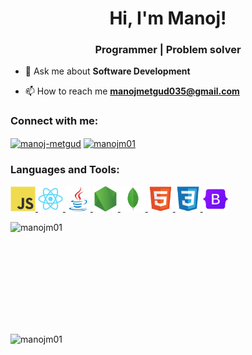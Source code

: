 <!-- ### Hi there 👋 I am Manoj -->

<!-- Here are some ideas to get you started: -->

<!-- - 🔭 I’m currently working on ...
- 🌱 I’m currently learning ...
- 👯 I’m looking to collaborate on ...
- 🤔 I’m looking for help with ...
- 💬 Ask me about ...
- 📫 How to reach me: ...
- 😄 Pronouns: ...
- ⚡ Fun fact: ... -->

<!-- <h2>🔧 Things I work with</h2> -->
<!-- <p> -->
<!--
<img alt="Javascript" src="https://img.shields.io/badge/-Javascript-3952b1?style=flat-square&logo=javascript&logoColor=white"/>
 <img alt="Github" src="https://img.shields.io/badge/-Github-7d1061?style=flat-square&logo=github&logoColor=white"/> 
<img alt="HTML5" src="https://img.shields.io/badge/-HTML5-a6094d?style=flat-square&logo=html5&logoColor=white"/>
<img alt="Bootstrap" src="https://img.shields.io/badge/-Bootstrap-bb0642?style=flat-square&logo=bootstrap&logoColor=white"/>
<img alt="MongoDB" src="https://img.shields.io/badge/-MongoDB-9f3536?style=flat-square&logo=mongodb&logoColor=white"/>
<img alt="NodeJS" src="https://img.shields.io/badge/-NodeJS-55753c?style=flat-square&logo=Node.js&logoColor=white"/>
   -->
  

<h1 align="center">Hi, I'm Manoj!</h1>
<h3 align="center">Programmer | Problem solver</h3>





<!-- - 🌱 I’m currently learning **Flutter, AWS** -->

- 💬 Ask me about **Software Development**

- 📫 How to reach me **manojmetgud035@gmail.com**

<!-- - 📄 Know about my experiences [https://drive.google.com/file/d/112d5MC5om91aDhZWn-2KsFmcrgp_D1lk/view?usp=sharing](https://drive.google.com/file/d/112d5MC5om91aDhZWn-2KsFmcrgp_D1lk/view?usp=sharing) -->

<h3 align="left">Connect with me:</h3>
<p align="left">
<a href="https://linkedin.com/in/manoj-metgud" target="blank"><img align="center" src="https://raw.githubusercontent.com/rahuldkjain/github-profile-readme-generator/master/src/images/icons/Social/linked-in-alt.svg" alt="manoj-metgud" height="30" width="40" /></a>
<a href="https://auth.geeksforgeeks.org/user/manojm01" target="blank"><img align="center" src="https://raw.githubusercontent.com/rahuldkjain/github-profile-readme-generator/master/src/images/icons/Social/geeks-for-geeks.svg" alt="manojm01" height="30" width="40" /></a>
</p>

<h3 align="left">Languages and Tools:</h3>
<p align="left">
<!--   <a href="https://developer.android.com" target="_blank" rel="noreferrer">
    <img src="https://raw.githubusercontent.com/devicons/devicon/master/icons/android/android-original-wordmark.svg" alt="android" width="40" height="40"/>
  </a>
  <a href="https://aws.amazon.com" target="_blank" rel="noreferrer"> 
  <img src="https://raw.githubusercontent.com/devicons/devicon/master/icons/amazonwebservices/amazonwebservices-original-wordmark.svg" alt="aws" width="40"                  height="40"/>
  </a>
  <a href="https://dart.dev" target="_blank" rel="noreferrer">
  <img src="https://www.vectorlogo.zone/logos/dartlang/dartlang-icon.svg" alt="dart" width="40" height="40"/>
  </a>
  <a href="https://www.docker.com/" target="_blank" rel="noreferrer"> 
    <img src="https://raw.githubusercontent.com/devicons/devicon/master/icons/docker/docker-original-wordmark.svg" alt="docker" width="40" height="40"/>
  </a>
  <a href="https://firebase.google.com/" target="_blank" rel="noreferrer">
    <img src="https://www.vectorlogo.zone/logos/firebase/firebase-icon.svg" alt="firebase" width="40" height="40"/> 
  </a> 
  <a href="https://flutter.dev" target="_blank" rel="noreferrer"> 
    <img src="https://www.vectorlogo.zone/logos/flutterio/flutterio-icon.svg" alt="flutter" width="40" height="40"/> 
  </a>
  <a href="https://git-scm.com/" target="_blank" rel="noreferrer">
    <img src="https://www.vectorlogo.zone/logos/git-scm/git-scm-icon.svg" alt="git" width="40" height="40"/>
  </a>  -->
  <a href="#" target="_blank" rel="noreferrer">
    <img src="https://raw.githubusercontent.com/devicons/devicon/master/icons/javascript/javascript-original.svg" alt="java" width="40" height="40"/>
  </a>
  <a href="#" target="_blank" rel="noreferrer">
    <img src="https://raw.githubusercontent.com/devicons/devicon/master/icons/react/react-original.svg" alt="react" width="40" height="40"/>
  </a>
   <a href="https://www.java.com" target="_blank" rel="noreferrer">
    <img src="https://raw.githubusercontent.com/devicons/devicon/master/icons/java/java-original.svg" alt="java" width="40" height="40"/>
  </a>
  <a href="https://nodejs.org" target="_blank" rel="noreferrer">
    <img src="https://raw.githubusercontent.com/devicons/devicon/master/icons/nodejs/nodejs-original.svg" alt="node" width="40" height="40"/>
  </a>
  <a href="#" target="_blank" rel="noreferrer">
    <img src="https://raw.githubusercontent.com/devicons/devicon/master/icons/mongodb/mongodb-original.svg" alt="node" width="40" height="40"/>
  </a>
  <a href="#" target="_blank" rel="noreferrer">
    <img src="https://raw.githubusercontent.com/devicons/devicon/master/icons/html5/html5-original.svg" alt="node" width="40" height="40"/>
  </a>
   <a href="#" target="_blank" rel="noreferrer">
    <img src="https://raw.githubusercontent.com/devicons/devicon/master/icons/css3/css3-original.svg" alt="node" width="40" height="40"/>
  </a>
  <a href="#" target="_blank" rel="noreferrer">
    <img src="https://raw.githubusercontent.com/devicons/devicon/master/icons/bootstrap/bootstrap-original.svg" alt="node" width="40" height="40"/>
  </a>
  
</p>
<p><img align="left" src="https://github-readme-stats.vercel.app/api/top-langs?username=manojm01&show_icons=true&locale=en&layout=compact" alt="manojm01" /></p><br/><br/>

<br/><br/>



<br/><br/><br/><br/>
<p>   <p/>
<p>   <p/>
<p>   <p/>
<p><img align="center" src="https://github-readme-streak-stats.herokuapp.com/?user=manojm01&" alt="manojm01" /></p>
<br/><br/><br/>
  
  
  
  
  

<!-- <img alt="Angular" src="https://img.shields.io/badge/-Angular-46a2f1?style=flat-square&logo=angular&logoColor=white"/>
<img alt="Vue" src="https://img.shields.io/badge/-Vue-46a2f1?style=flat-square&logo=vue.js&logoColor=white"/>
<img alt="Polymer" src="https://img.shields.io/badge/-Polymer-4392e4?style=flat-square&logo=polymer-project&logoColor=white"/>
<img alt="Webpack" src="https://img.shields.io/badge/-Webpack-4182d8?style=flat-square&logo=webpack&logoColor=white"/>
<img alt="Docker" src="https://img.shields.io/badge/-Docker-3e72cb?style=flat-square&logo=docker&logoColor=white"/>
<img alt="Typescript" src="https://img.shields.io/badge/-Typescript-3c62be?style=flat-square&logo=typescript&logoColor=white"/>
<img alt="Redux" src="https://img.shields.io/badge/-Redux-3742a5?style=flat-square&logo=redux&logoColor=white"/>
<img alt="Sass" src="https://img.shields.io/badge/-Sass-343198?style=flat-square&logo=sass&logoColor=white"/>
<img alt="Git" src="https://img.shields.io/badge/-Git-32218b?style=flat-square&logo=git&logoColor=white"/>
<img alt="AWS" src="https://img.shields.io/badge/-AWS-3f1a80?style=flat-square&logo=amazon-aws&logoColor=white"/>
<img alt="Python" src="https://img.shields.io/badge/-Python-531676?style=flat-square&logo=python&logoColor=white"/>
<img alt="Ruby on Rails" src="https://img.shields.io/badge/-Ruby on Rails-68136b?style=flat-square&logo=ruby-on-rails&logoColor=white"/>
<img alt="npm" src="https://img.shields.io/badge/-npm-910c57?style=flat-square&logo=npm&logoColor=white"/>
<img alt="Jest" src="https://img.shields.io/badge/-Jest-cf0238?style=flat-square&logo=jest&logoColor=white"/>
<img alt="Cypress" src="https://img.shields.io/badge/-Cypress-d70531?style=flat-square&logo=cypress&logoColor=white"/>
<img alt="Jasmine" src="https://img.shields.io/badge/-Jasmine-c41533?style=flat-square&logo=jasmine&logoColor=white"/>
<img alt="Mocha" src="https://img.shields.io/badge/-Mocha-b22534?style=flat-square&logo=mocha&logoColor=white"/>
<img alt="PostgreSQL" src="https://img.shields.io/badge/-PostgreSQL-8d4537?style=flat-square&logo=postgresql&logoColor=white"/>
<img alt="MySQL" src="https://img.shields.io/badge/-MySQL-7a5539?style=flat-square&logo=mysql&logoColor=white"/>
<img alt="Prettier" src="https://img.shields.io/badge/-Prettier-68653a?style=flat-square&logo=prettier&logoColor=white"/> -->
